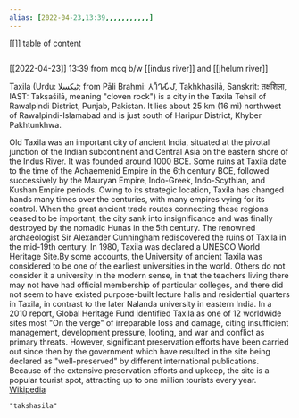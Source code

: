 ```yaml
---
alias: [2022-04-23,13:39,,,,,,,,,,,]
---
```

[[]]
table of content
```toc
```

[[2022-04-23]] 13:39
from mcq
b/w [[indus river]] and [[jhelum river]]

Taxila (Urdu: ٹيکسلا; from Pāli Brahmi: 𑀢𑀔𑁆𑀔𑀲𑀺𑀮𑀸, Takhkhasilā, Sanskrit: तक्षशिला, IAST: Takṣaśilā, meaning "cloven rock") is a city in the Taxila Tehsil of Rawalpindi District, Punjab, Pakistan. It lies about 25 km (16 mi) northwest of Rawalpindi-Islamabad and is just south of Haripur District, Khyber Pakhtunkhwa.

Old Taxila was an important city of ancient India, situated at the pivotal junction of the Indian subcontinent and Central Asia on the eastern shore of the Indus River. It was founded around 1000 BCE. Some ruins at Taxila date to the time of the Achaemenid Empire in the 6th century BCE, followed successively by the Mauryan Empire, Indo-Greek, Indo-Scythian, and Kushan Empire periods. Owing to its strategic location, Taxila has changed hands many times over the centuries, with many empires vying for its control. When the great ancient trade routes connecting these regions ceased to be important, the city sank into insignificance and was finally destroyed by the nomadic Hunas in the 5th century. The renowned archaeologist Sir Alexander Cunningham rediscovered the ruins of Taxila in the mid-19th century. In 1980, Taxila was declared a UNESCO World Heritage Site.By some accounts, the University of ancient Taxila was considered to be one of the earliest universities in the world. Others do not consider it a university in the modern sense, in that the teachers living there may not have had official membership of particular colleges, and there did not seem to have existed purpose-built lecture halls and residential quarters in Taxila, in contrast to the later Nalanda university in eastern India. In a 2010 report, Global Heritage Fund identified Taxila as one of 12 worldwide sites most "On the verge" of irreparable loss and damage, citing insufficient management, development pressure, looting, and war and conflict as primary threats. However, significant preservation efforts have been carried out since then by the government which have resulted in the site being declared as "well-preserved" by different international publications. Because of the extensive preservation efforts and upkeep, the site is a popular tourist spot, attracting up to one million tourists every year.
[Wikipedia](https://en.wikipedia.org/wiki/Taxila)
```query
"takshasila"
```